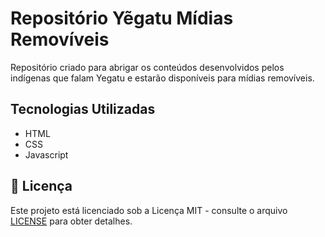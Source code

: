 # Repositório Yẽgatu Mídias Removíveis
Repositório criado para abrigar os conteúdos desenvolvidos pelos indígenas que falam Yegatu e estarão disponíveis para mídias removíveis.

## Tecnologias Utilizadas
- HTML
- CSS
- Javascript

## 📝 Licença
Este projeto está licenciado sob a Licença MIT - consulte o arquivo [LICENSE](LICENSE) para obter detalhes.
